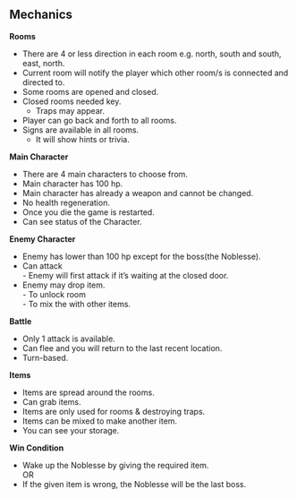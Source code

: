 <h2 id="mechanics">Mechanics</h2>
<p><strong>Rooms</strong></p>
<ul>
<li>There are 4 or less direction in each room e.g. north, south and south, east, north.</li>
<li>Current room will notify the player which other room/s is connected and directed to.</li>
<li>Some rooms are opened and closed.</li>
<li>Closed rooms needed key.
<ul>
<li>Traps may appear.</li>
</ul>
</li>
<li>Player can go back and forth to all rooms.</li>
<li>Signs are available in all rooms.
<ul>
<li>It will show hints or trivia.</li>
</ul>
</li>
</ul>
<p><strong>Main Character</strong></p>
<ul>
<li>There are 4 main characters to choose from.</li>
<li>Main character has 100 hp.</li>
<li>Main character has already a weapon and cannot be changed.</li>
<li>No health regeneration.</li>
<li>Once you die the game is restarted.</li>
<li>Can see status of the Character.</li>
</ul>
<p><strong>Enemy Character</strong></p>
<ul>
<li>Enemy has lower than 100 hp except for the boss(the Noblesse).</li>
<li>Can attack<br>
- Enemy will first attack if it’s waiting at the closed door.</li>
<li>Enemy may drop item.<br>
- To unlock room<br>
- To mix the with other items.</li>
</ul>
<p><strong>Battle</strong></p>
<ul>
<li>Only 1 attack is available.</li>
<li>Can flee and you will return to the last recent location.</li>
<li>Turn-based.</li>
</ul>
<p><strong>Items</strong></p>
<ul>
<li>Items are spread around the rooms.</li>
<li>Can grab items.</li>
<li>Items are only used for rooms &amp; destroying traps.</li>
<li>Items can be mixed to make another item.</li>
<li>You can see your storage.</li>
</ul>
<p><strong>Win Condition</strong></p>
<ul>
<li>Wake up the Noblesse by giving the required item.<br>
OR</li>
<li>If the given item is wrong, the Noblesse will be the last boss.</li>
</ul>

